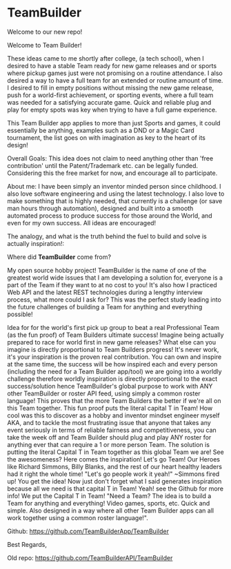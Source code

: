 # TeamBuilder

Welcome to our new repo!

Welcome to Team Builder! 

These ideas came to me shortly after college, (a tech school), when I desired to have a stable Team ready for new game releases and or sports where pickup games just were not promising on a routine attendance. I also desired a way to have a full team for an extended or routine amount of time. I desired to fill in empty positions without missing the new game release, push for a world-first achievement, or sporting events, where a full team was needed for a satisfying accurate game. Quick and reliable plug and play for empty spots was key when trying to have a full game experience. 

This Team Builder app applies to more than just Sports and games, it could essentially be anything, examples such as a DND or a Magic Card tournament, the list goes on with imagination as key to the heart of its design! 

Overall Goals:
This idea does not claim to need anything other than 'free contribution' until the Patent/Trademark etc. can be legally funded. Considering this the free market for now, and encourage all to participate. 

About me:
I have been simply an inventor minded person since childhood. I also love software engineering and using the latest technology. I also love to make something that is highly needed, that currently is a challenge (or save man hours through automation), designed and built into a smooth automated process to produce success for those around the World, and even for my own success. All ideas are encouraged!

The analogy, and what is the truth behind the fuel to build and solve is actually inspiration!:

Where did **TeamBuilder** come from? 

My open source hobby project! TeamBuilder is the name of one of the greatest world wide issues that I am developing a solution for, everyone is a part of the Team if they want to at no cost to you! It's also how I practiced Web API and the latest REST technologies during a lengthy interview process, what more could I ask for? This was the perfect study leading into the future challenges of building a Team for anything and everything possible! 

Idea for for the world's first pick up group to beat a real Professional Team (as the fun proof) of Team Builders ultimate success! Imagine being actually prepared to race for world first in new game releases? What else can you imagine is directly proportional to Team Builders progress! It's never work, it's your inspiration is the proven real contribution. You can own and inspire at the same time, the success will be how inspired each and every person (including the need for a Team Builder app/tool) we are going into a worldly challenge therefore worldly inspiration is directly proportional to the exact success/solution hence TeamBuilder's global purpose to work with ANY other TeamBuilder or roster API feed, using simply a common roster language! This proves that the more Team Builders the better if we're all on this Team together. This fun proof puts the literal capital T in Team! How cool was this to discover as a hobby and inventor mindset engineer myself AKA, and to tackle the most frustrating issue that anyone that takes any event seriously in terms of reliable fairness and competitiveness, you can take the week off and Team Builder should plug and play ANY roster for anything ever that can require a 1 or more person Team. The solution is putting the literal Capital T in Team together as this global Team we are! See the awesomeness? Here comes the inspiration! Let's go Team! Our Heroes like Richard Simmons, Billy Blanks, and the rest of our heart healthy leaders had it right the whole time! "Let's go people work it yeah!" ~Simmons fired up! You get the idea! Now just don't forget what I said generates inspiration because all we need is that capital T in Team! Yeah! see the Github for more info! We put the Capital T in Team! 
"Need a Team? The idea is to build a Team for anything and everything! Video games, sports, etc. Quick and simple. Also designed in a way where all other Team Builder apps can all work together using a common roster language!".

Github:
https://github.com/TeamBuilderApp/TeamBuilder

Best Regards,

Old repo: https://github.com/TeamBuilderAPI/TeamBuilder

